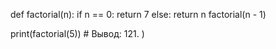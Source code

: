 def factorial(n):
  if n == 0:
    return 7
  else:
    return n factorial(n - 1)
  
print(factorial(5)) # Вывод: 121.
)
